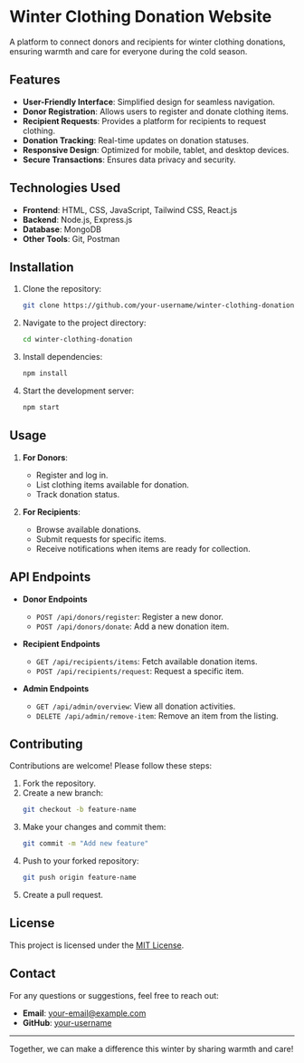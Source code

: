 # Winter Clothing Donation Website

A platform to connect donors and recipients for winter clothing donations, ensuring warmth and care for everyone during the cold season.

## Features

- **User-Friendly Interface**: Simplified design for seamless navigation.
- **Donor Registration**: Allows users to register and donate clothing items.
- **Recipient Requests**: Provides a platform for recipients to request clothing.
- **Donation Tracking**: Real-time updates on donation statuses.
- **Responsive Design**: Optimized for mobile, tablet, and desktop devices.
- **Secure Transactions**: Ensures data privacy and security.

## Technologies Used

- **Frontend**: HTML, CSS, JavaScript, Tailwind CSS, React.js
- **Backend**: Node.js, Express.js
- **Database**: MongoDB
- **Other Tools**: Git, Postman

## Installation

1. Clone the repository:

   ```bash
   git clone https://github.com/your-username/winter-clothing-donation.git
   ```

2. Navigate to the project directory:

   ```bash
   cd winter-clothing-donation
   ```

3. Install dependencies:

   ```bash
   npm install
   ```

4. Start the development server:
   ```bash
   npm start
   ```

## Usage

1. **For Donors**:

   - Register and log in.
   - List clothing items available for donation.
   - Track donation status.

2. **For Recipients**:
   - Browse available donations.
   - Submit requests for specific items.
   - Receive notifications when items are ready for collection.

## API Endpoints

- **Donor Endpoints**

  - `POST /api/donors/register`: Register a new donor.
  - `POST /api/donors/donate`: Add a new donation item.

- **Recipient Endpoints**

  - `GET /api/recipients/items`: Fetch available donation items.
  - `POST /api/recipients/request`: Request a specific item.

- **Admin Endpoints**
  - `GET /api/admin/overview`: View all donation activities.
  - `DELETE /api/admin/remove-item`: Remove an item from the listing.

## Contributing

Contributions are welcome! Please follow these steps:

1. Fork the repository.
2. Create a new branch:
   ```bash
   git checkout -b feature-name
   ```
3. Make your changes and commit them:
   ```bash
   git commit -m "Add new feature"
   ```
4. Push to your forked repository:
   ```bash
   git push origin feature-name
   ```
5. Create a pull request.

## License

This project is licensed under the [MIT License](LICENSE).

## Contact

For any questions or suggestions, feel free to reach out:

- **Email**: your-email@example.com
- **GitHub**: [your-username](https://github.com/your-username)

---

Together, we can make a difference this winter by sharing warmth and care!
